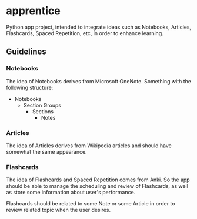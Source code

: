 # apprentice

Python app project, intended to integrate ideas such as Notebooks, Articles, 
Flashcards, Spaced Repetition, etc, in order to enhance learning.

## Guidelines

### Notebooks

The idea of Notebooks derives from Microsoft OneNote. Something with the
following structure:
* Notebooks
  * Section Groups
    * Sections
      * Notes

### Articles

The idea of Articles derives from Wikipedia articles and should have somewhat 
the same appearance.

### Flashcards

The idea of Flashcards and Spaced Repetition comes from Anki. So the app should
be able to manage the scheduling and review of Flashcards, as well as store
some information about user's performance.

Flashcards should be related to some Note or some Article in order to review
related topic when the user desires.